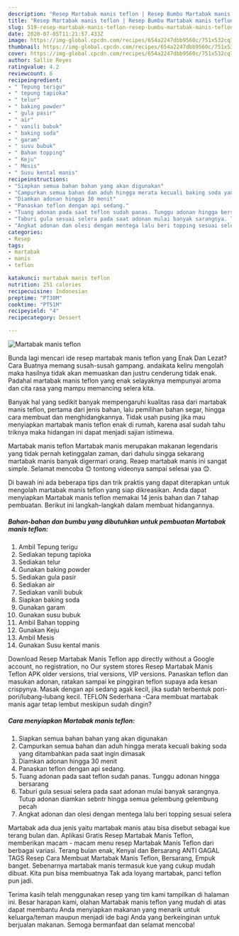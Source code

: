 ```yaml
---
description: "Resep Martabak manis teflon | Resep Bumbu Martabak manis teflon Yang Bisa Manjain Lidah"
title: "Resep Martabak manis teflon | Resep Bumbu Martabak manis teflon Yang Bisa Manjain Lidah"
slug: 519-resep-martabak-manis-teflon-resep-bumbu-martabak-manis-teflon-yang-bisa-manjain-lidah
date: 2020-07-05T11:21:57.433Z
image: https://img-global.cpcdn.com/recipes/654a2247dbb9560c/751x532cq70/martabak-manis-teflon-foto-resep-utama.jpg
thumbnail: https://img-global.cpcdn.com/recipes/654a2247dbb9560c/751x532cq70/martabak-manis-teflon-foto-resep-utama.jpg
cover: https://img-global.cpcdn.com/recipes/654a2247dbb9560c/751x532cq70/martabak-manis-teflon-foto-resep-utama.jpg
author: Sallie Reyes
ratingvalue: 4.2
reviewcount: 6
recipeingredient:
- " Tepung terigu"
- " tepung tapioka"
- " telur"
- " baking powder"
- " gula pasir"
- " air"
- " vanili bubuk"
- " baking soda"
- " garam"
- " susu bubuk"
- " Bahan topping"
- " Keju"
- " Mesis"
- " Susu kental manis"
recipeinstructions:
- "Siapkan semua bahan bahan yang akan digunakan"
- "Campurkan semua bahan dan aduh hingga merata kecuali baking soda yang ditambahkan pada saat ingin dimasak"
- "Diamkan adonan hingga 30 menit"
- "Panaskan teflon dengan api sedang."
- "Tuang adonan pada saat teflon sudah panas. Tunggu adonan hingga bersarang"
- "Taburi gula sesuai selera pada saat adonan mulai banyak sarangnya. Tutup adonan diamkan sebntr hingga semua gelembung gelembung pecah"
- "Angkat adonan dan olesi dengan mentega lalu beri topping sesuai selera"
categories:
- Resep
tags:
- martabak
- manis
- teflon

katakunci: martabak manis teflon 
nutrition: 251 calories
recipecuisine: Indonesian
preptime: "PT30M"
cooktime: "PT51M"
recipeyield: "4"
recipecategory: Dessert

---
```



![Martabak manis teflon](https://img-global.cpcdn.com/recipes/654a2247dbb9560c/751x532cq70/martabak-manis-teflon-foto-resep-utama.jpg)

Bunda lagi mencari ide resep martabak manis teflon yang Enak Dan Lezat? Cara Buatnya memang susah-susah gampang. andaikata keliru mengolah maka hasilnya tidak akan memuaskan dan justru cenderung tidak enak. Padahal martabak manis teflon yang enak selayaknya mempunyai aroma dan cita rasa yang mampu memancing selera kita.

Banyak hal yang sedikit banyak mempengaruhi kualitas rasa dari martabak manis teflon, pertama dari jenis bahan, lalu pemilihan bahan segar, hingga cara membuat dan menghidangkannya. Tidak usah pusing jika mau menyiapkan martabak manis teflon enak di rumah, karena asal sudah tahu triknya maka hidangan ini dapat menjadi sajian istimewa.

Martabak manis teflon Martabak manis merupakan makanan legendaris yang tidak pernah ketinggalan zaman, dari dahulu singga sekarang martabak manis banyak digermari orang. Reaep martabak manis ini sangat simple. Selamat mencoba 😊 tontong videonya sampai selesai yaa 😊.


Di bawah ini ada beberapa tips dan trik praktis yang dapat diterapkan untuk mengolah martabak manis teflon yang siap dikreasikan. Anda dapat menyiapkan Martabak manis teflon memakai 14 jenis bahan dan 7 tahap pembuatan. Berikut ini langkah-langkah dalam membuat hidangannya.

<!--inarticleads1-->

##### Bahan-bahan dan bumbu yang dibutuhkan untuk pembuatan Martabak manis teflon:

1. Ambil  Tepung terigu
1. Sediakan  tepung tapioka
1. Sediakan  telur
1. Gunakan  baking powder
1. Sediakan  gula pasir
1. Sediakan  air
1. Sediakan  vanili bubuk
1. Siapkan  baking soda
1. Gunakan  garam
1. Gunakan  susu bubuk
1. Ambil  Bahan topping
1. Gunakan  Keju
1. Ambil  Mesis
1. Gunakan  Susu kental manis


Download Resep Martabak Manis Teflon app directly without a Google account, no registration, no Our system stores Resep Martabak Manis Teflon APK older versions, trial versions, VIP versions. Panaskan teflon dan masukan adonan, ratakan sampai ke pinggiran teflon supaya ada kesan crispynya. Masak dengan api sedang agak kecil, jika sudah terbentuk pori-pori/lubang-lubang kecil. TEFLON Sederhana -Cara membuat martabak manis agar tetap lembut meskipun sudah dingin? 

<!--inarticleads2-->

##### Cara menyiapkan Martabak manis teflon:

1. Siapkan semua bahan bahan yang akan digunakan
1. Campurkan semua bahan dan aduh hingga merata kecuali baking soda yang ditambahkan pada saat ingin dimasak
1. Diamkan adonan hingga 30 menit
1. Panaskan teflon dengan api sedang.
1. Tuang adonan pada saat teflon sudah panas. Tunggu adonan hingga bersarang
1. Taburi gula sesuai selera pada saat adonan mulai banyak sarangnya. Tutup adonan diamkan sebntr hingga semua gelembung gelembung pecah
1. Angkat adonan dan olesi dengan mentega lalu beri topping sesuai selera


Martabak ada dua jenis yaitu martabak manis atau bisa disebut sebagai kue terang bulan dan. Aplikasi Gratis Resep Martabak Manis Teflon, memberikan macam - macam menu resep Martabak Manis Teflon dari berbagai variasi. Terang bulan enak, Kenyal dan Bersarang ANTI GAGAL TAGS Resep Cara Membuat Martabak Manis Teflon, Bersarang, Empuk banget. Sebenarnya martabak manis termasuk kue yang cukup mudah dibuat. Kita pun bisa membuatnya Tak ada loyang martabak, panci teflon pun jadi. 

Terima kasih telah menggunakan resep yang tim kami tampilkan di halaman ini. Besar harapan kami, olahan Martabak manis teflon yang mudah di atas dapat membantu Anda menyiapkan makanan yang menarik untuk keluarga/teman maupun menjadi ide bagi Anda yang berkeinginan untuk berjualan makanan. Semoga bermanfaat dan selamat mencoba!
